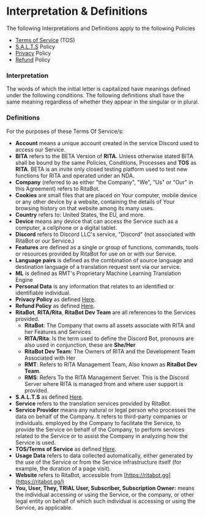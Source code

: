 # Interpretation & Definitions

The following Interpretations and Definitions apply to the following Policies

* [Terms of Service](terms-of-service.md) (TOS)
* [S.A.L.T.S](s.a.l.t.s-policy/) Policy
* [Privacy](privacy-policy/) Policy
* [Refund](refund-policy.md) Policy

### Interpretation

The words of which the initial letter is capitalized have meanings defined under the following conditions. The following definitions shall have the same meaning regardless of whether they appear in the singular or in plural.

### Definitions

For the purposes of these Terms Of Service/s:

* **Account** means a unique account created in the service Discord used to access our Service.
* **BITA** refers to the BETA Version of **RITA.** Unless otherwise stated BITA shall be bound by the same Policies, Conditions, Processes and **TOS** as **RITA**. BETA is an invite only closed testing platform used to test new functions for RITA and operated under an NDA.
* **Company** (referred to as either "the Company", "We", "Us" or "Our" in this Agreement) refers to RitaBot.
* **Cookies** are small files that are placed on Your computer, mobile device or any other device by a website, containing the details of Your browsing history on that website among its many uses.
* **Country** refers to: United States, the EU, and more.
* **Device** means any device that can access the Service such as a computer, a cellphone or a digital tablet.
* **Discord** refers to Discord LLC's service, "Discord" (not associated with RitaBot or our Service.)
* **Features** are defined as a single or group of functions, commands, tools or resources provided by RitaBot for use on or with our Service.
* **Language pairs** is defined as the combination of source language and destination language of a translation request sent via our service.
* **ML** is defined as RMT's Proprietary Machine Learning Translation Engine
* **Personal Data** is any information that relates to an identified or identifiable individual.
* **Privacy Policy** as defined [Here](privacy-policy/).
* **Refund Policy** as defined [Here](refund-policy.md).
* **RitaBot**, **RITA/Rita**, **RitaBot Dev Team** are all references to the Services provided.
  * **RitaBot**: The Company that owns all assets associate with RITA and her Features and Services
  * **RITA/Rita**: Is the term used to define the Discord Bot, pronouns are also used in conjunction, these are **She/Her**
  * **RitaBot Dev Team**: The Owners of RITA and the Development Team Associated with Her
  * **RMT**: Refers to RITA Management Team, Also known as **RitaBot Dev Team**.
  * **RMS**: Refers To the RITA Management Server. This is the Discord Server where RITA is managed from and where user support is provided.&#x20;
* **S.A.L.T.S** as defined [Here](s.a.l.t.s-policy/).
* **Service** refers to the translation services provided by RitaBot.
* **Service Provider** means any natural or legal person who processes the data on behalf of the Company. It refers to third-party companies or individuals. employed by the Company to facilitate the Service, to provide the Service on behalf of the Company, to perform services related to the Service or to assist the Company in analyzing how the Service is used.
* **TOS/Terms of Service** as defined [Here](terms-of-service.md).
* **Usage Data** refers to data collected automatically, either generated by the use of the Service or from the Service infrastructure itself (for example, the duration of a page visit).
* **Website** refers to RitaBot, accessible from [https://ritabot.gg](https://ritabot.gg/)
* **You, User, They, TRIAL User, Subscriber, Subscription Owner:** means the individual accessing or using the Service, or the company, or other legal entity on behalf of which such individual is accessing or using the Service, as applicable.
